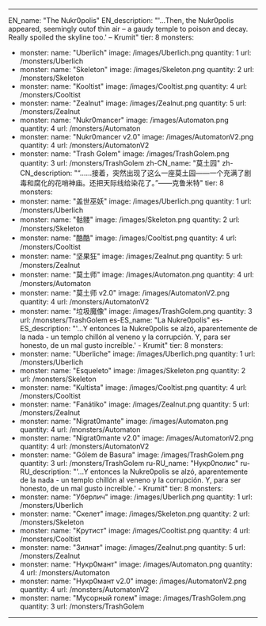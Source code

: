 ---

EN_name: "The Nukr0polis"
EN_description: "'...Then, the Nukr0polis appeared, seemingly outof thin air – a gaudy temple to poison and decay. Really spoiled the skyline too.' – Krumit"
tier: 8
monsters:
  - monster:
    name: "Uberlich"
    image: /images/Uberlich.png
    quantity: 1
    url: /monsters/Uberlich
  - monster:
    name: "Skeleton"
    image: /images/Skeleton.png
    quantity: 2
    url: /monsters/Skeleton
  - monster:
    name: "Kooltist"
    image: /images/Cooltist.png
    quantity: 4
    url: /monsters/Cooltist
  - monster:
    name: "Zealnut"
    image: /images/Zealnut.png
    quantity: 5
    url: /monsters/Zealnut
  - monster:
    name: "Nukr0mancer"
    image: /images/Automaton.png
    quantity: 4
    url: /monsters/Automaton
  - monster:
    name: "Nukr0mancer v2.0"
    image: /images/AutomatonV2.png
    quantity: 4
    url: /monsters/AutomatonV2
  - monster:
    name: "Trash Golem"
    image: /images/TrashGolem.png
    quantity: 3
    url: /monsters/TrashGolem
zh-CN_name: "莫土园"
zh-CN_description: "“……接着，突然出现了这么一座莫土园——一个充满了剧毒和腐化的花哨神庙。还把天际线给染花了。”——克鲁米特"
tier: 8
monsters:
  - monster:
    name: "盖世巫妖"
    image: /images/Uberlich.png
    quantity: 1
    url: /monsters/Uberlich
  - monster:
    name: "骷髅"
    image: /images/Skeleton.png
    quantity: 2
    url: /monsters/Skeleton
  - monster:
    name: "酷酷"
    image: /images/Cooltist.png
    quantity: 4
    url: /monsters/Cooltist
  - monster:
    name: "坚果狂"
    image: /images/Zealnut.png
    quantity: 5
    url: /monsters/Zealnut
  - monster:
    name: "莫土师"
    image: /images/Automaton.png
    quantity: 4
    url: /monsters/Automaton
  - monster:
    name: "莫土师 v2.0"
    image: /images/AutomatonV2.png
    quantity: 4
    url: /monsters/AutomatonV2
  - monster:
    name: "垃圾魔像"
    image: /images/TrashGolem.png
    quantity: 3
    url: /monsters/TrashGolem
es-ES_name: "La Nukre0polis"
es-ES_description: "'...Y entonces la Nukre0polis se alzó, aparentemente de la nada - un templo chillón al veneno y la corrupción. Y, para ser honesto, de un mal gusto increíble.' - Krumit"
tier: 8
monsters:
  - monster:
    name: "Uberliche"
    image: /images/Uberlich.png
    quantity: 1
    url: /monsters/Uberlich
  - monster:
    name: "Esqueleto"
    image: /images/Skeleton.png
    quantity: 2
    url: /monsters/Skeleton
  - monster:
    name: "Kultista"
    image: /images/Cooltist.png
    quantity: 4
    url: /monsters/Cooltist
  - monster:
    name: "Fanátiko"
    image: /images/Zealnut.png
    quantity: 5
    url: /monsters/Zealnut
  - monster:
    name: "Nigrat0mante"
    image: /images/Automaton.png
    quantity: 4
    url: /monsters/Automaton
  - monster:
    name: "Nigrat0mante v2.0"
    image: /images/AutomatonV2.png
    quantity: 4
    url: /monsters/AutomatonV2
  - monster:
    name: "Gólem de Basura"
    image: /images/TrashGolem.png
    quantity: 3
    url: /monsters/TrashGolem
ru-RU_name: "Нукр0полис"
ru-RU_description: "'...Y entonces la Nukre0polis se alzó, aparentemente de la nada - un templo chillón al veneno y la corrupción. Y, para ser honesto, de un mal gusto increíble.' - Krumit"
tier: 8
monsters:
  - monster:
    name: "Уберлич"
    image: /images/Uberlich.png
    quantity: 1
    url: /monsters/Uberlich
  - monster:
    name: "Скелет"
    image: /images/Skeleton.png
    quantity: 2
    url: /monsters/Skeleton
  - monster:
    name: "Крутист"
    image: /images/Cooltist.png
    quantity: 4
    url: /monsters/Cooltist
  - monster:
    name: "Зилнат"
    image: /images/Zealnut.png
    quantity: 5
    url: /monsters/Zealnut
  - monster:
    name: "Нукр0мант"
    image: /images/Automaton.png
    quantity: 4
    url: /monsters/Automaton
  - monster:
    name: "Нукр0мант v2.0"
    image: /images/AutomatonV2.png
    quantity: 4
    url: /monsters/AutomatonV2
  - monster:
    name: "Мусорный голем"
    image: /images/TrashGolem.png
    quantity: 3
    url: /monsters/TrashGolem
---